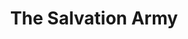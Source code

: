 ---
title: "The Salvation Army"
url: /frenchtown-township/the-salvation-army/
shop: Gebrauchtwaren
---